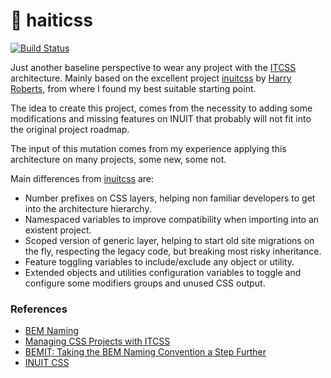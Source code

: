 # :pineapple: haiticss

[![Build Status](https://travis-ci.org/haiticss/haiticss.svg?branch=master)](https://travis-ci.org/haiticss/haiticss)

Just another baseline perspective to wear any project with the [ITCSS](http://itcss.io/) architecture. Mainly based on the excellent project [inuitcss](https://github.com/inuitcss/inuitcss) by [Harry Roberts](https://csswizardry.com/), from where I found my best suitable starting point.

The idea to create this project, comes from the necessity to adding some modifications and missing features on INUIT that probably will not fit into the original project roadmap.

The input of this mutation comes from my experience applying this architecture on many projects, some new, some not.

Main differences from [inuitcss](https://github.com/inuitcss/inuitcss) are:

* Number prefixes on CSS layers, helping non familiar developers to get into the architecture hierarchy.
* Namespaced variables to improve compatibility when importing into an existent project.
* Scoped version of generic layer, helping to start old site migrations on the fly, respecting the legacy code, but breaking most risky inheritance.
* Feature toggling variables to include/exclude any object or utility.
* Extended objects and utilities configuration variables to toggle and configure some modifiers groups and unused CSS output.




### References

* [BEM Naming](http://getbem.com/naming/)
* [Managing CSS Projects with ITCSS](https://www.youtube.com/watch?v=1OKZOV-iLj4&feature=youtu.be)
* [BEMIT: Taking the BEM Naming Convention a Step Further](https://csswizardry.com/2015/08/bemit-taking-the-bem-naming-convention-a-step-further/)
* [INUIT CSS](https://github.com/inuitcss/inuitcss)